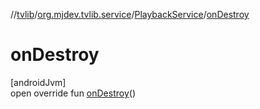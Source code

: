 //[tvlib](../../../index.md)/[org.mjdev.tvlib.service](../index.md)/[PlaybackService](index.md)/[onDestroy](on-destroy.md)

# onDestroy

[androidJvm]\
open override fun [onDestroy](on-destroy.md)()
